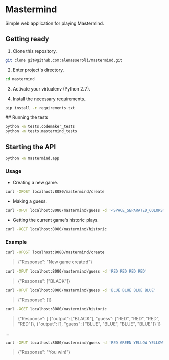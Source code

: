 # Mastermind

Simple web application for playing Mastermind.

## Getting ready

1) Clone this repository.

```sh
git clone git@github.com:alemasseroli/mastermind.git
```

2) Enter project's directory.

```sh
cd mastermind
```

3) Activate your virtualenv (Python 2.7).

4) Install the necessary requirements.

```sh
pip install -r requirements.txt
```

## Running the tests

```sh
python -m tests.codemaker_tests
python -m tests.mastermind_tests
```

## Starting the API

```sh
python -m mastermind.app
```

### Usage

- Creating a new game.

```sh
curl -XPOST localhost:8080/mastermind/create
```

- Making a guess.

```sh
curl -XPUT localhost:8080/mastermind/guess -d '<SPACE_SEPARATED_COLORS>'
```

- Getting the current game's historic plays.

```sh
curl -XGET localhost:8080/mastermind/historic
```

### Example

```sh
curl -XPOST localhost:8080/mastermind/create
```
> {"Response": "New game created"}

```sh
curl -XPUT localhost:8080/mastermind/guess -d 'RED RED RED RED'
```
> {"Response": ["BLACK"]}

```sh
curl -XPUT localhost:8080/mastermind/guess -d 'BLUE BLUE BLUE BLUE'
```
> {"Response": []}


```sh
curl -XGET localhost:8080/mastermind/historic
```

> {"Response": [
    {"output": ["BLACK"], "guess": ["RED", "RED", "RED", "RED"]},
    {"output": [], "guess": ["BLUE", "BLUE", "BLUE", "BLUE"]}
    ]}

...

```sh
curl -XPUT localhost:8080/mastermind/guess -d 'RED GREEN YELLOW YELLOW'
```
> {"Response": "You win!"}
